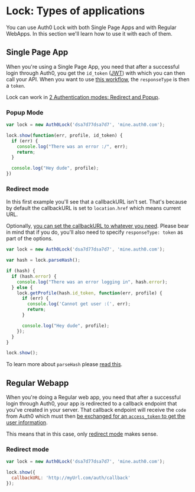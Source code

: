 # Lock: Types of applications

You can use Auth0 Lock with both Single Page Apps and with Regular WebApps. In this section we'll learn how to use it with each of them.

## Single Page App

When you're using a Single Page App, you need that after a successful login through Auth0, you get the `id_token` ([JWT](/jwt)) with which you can then call your API. When you want to use [this workflow](/sequence-diagrams), the `responseType` is then a `token`.

Lock can work in [2 Authentication modes: Redirect and Popup](/libraries/lock/authentication-modes).

### Popup Mode

````js
var lock = new Auth0Lock('dsa7d77dsa7d7', 'mine.auth0.com');

lock.show(function(err, profile, id_token) {
  if (err) {
    console.log("There was an error :/", err);
    return;
  }

  console.log("Hey dude", profile);
})
````
### Redirect mode

In this first example you'll see that a callbackURL isn't set. That's because by default the callbackURL is set to `location.href` which means current URL.

Optionally, [you can set the callbackURL to whatever you need](/libraries/lock/customization#callbackurl-string). Please bear in mind that if you do, you'll also need to specify `responseType: token` as part of the options.

````js
var lock = new Auth0Lock('dsa7d77dsa7d7', 'mine.auth0.com');

var hash = lock.parseHash();

if (hash) {
  if (hash.error) {
    console.log("There was an error logging in", hash.error);
  } else {
    lock.getProfile(hash.id_token, function(err, profile) {
      if (err) {
        console.log('Cannot get user :(', err);
        return;
      }

      console.log("Hey dude", profile);
    });
  }
}

lock.show();
````

To learn more about `parseHash` please [read this](https://github.com/auth0/auth0.js#redirect-mode).

## Regular Webapp

When you're doing a Regular web app, you need that after a successful login through Auth0, your app is redirected to a callback endpoint that you've created in your server. That callback endpoint will receive the `code` from Auth0 which must then [be exchanged for an `access_token` to get the user information](/protocols#3-getting-the-access-token).

This means that in this case, only [redirect mode](/libraries/lock/authentication-modes#redirect-mode) makes sense.

### Redirect mode

```js
var lock = new Auth0Lock('dsa7d77dsa7d7', 'mine.auth0.com');

lock.show({
  callbackURL: 'http://myUrl.com/auth/callback'
});
```

